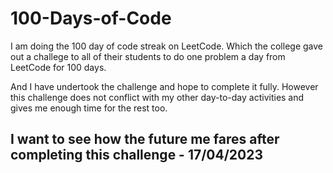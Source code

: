 # 100-Days-of-Code
I am doing the 100 day of code streak on LeetCode. 
Which the college gave out a challege to all of their students to do one problem a day from LeetCode for 100 days.

And I have undertook the challenge and hope to complete it fully.
However this challenge does not conflict with my other day-to-day activities and gives me enough time for the rest too.

I want to see how the future me fares after completing this challenge
                                           - 17/04/2023
--------------------------------------------------------------------------------------------------------------------------------------------


